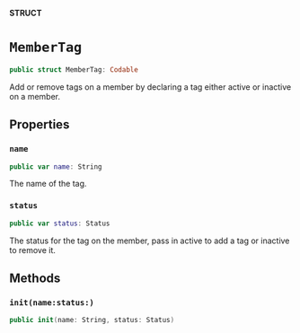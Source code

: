 **STRUCT**

# `MemberTag`

```swift
public struct MemberTag: Codable
```

Add or remove tags on a member by declaring a tag either active or inactive on a member.

## Properties
### `name`

```swift
public var name: String
```

The name of the tag.

### `status`

```swift
public var status: Status
```

The status for the tag on the member, pass in active to add a tag or inactive to remove it.

## Methods
### `init(name:status:)`

```swift
public init(name: String, status: Status)
```
